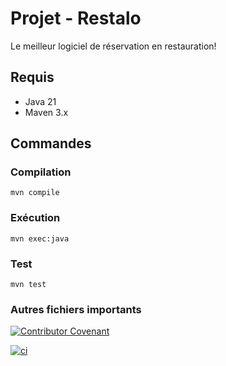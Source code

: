 # Projet - Restalo

Le meilleur logiciel de réservation en restauration!

## Requis

- Java 21
- Maven 3.x

## Commandes

### Compilation

```
mvn compile
```

### Exécution

```
mvn exec:java
```

### Test
```
mvn test
```

### Autres fichiers importants
[![Contributor Covenant](https://img.shields.io/badge/Code%20Covenant-2.1-4baaaa.svg)](code_of_conduct.md)

[![ci](https://github.com/GLO2003-H24-equipe21/Restalo-H24-equipe21/actions/workflows/ci.yaml/badge.svg)](https://github.com/GLO2003-H24-equipe21/Restalo-H24-equipe21/actions/workflows/ci.yaml)
